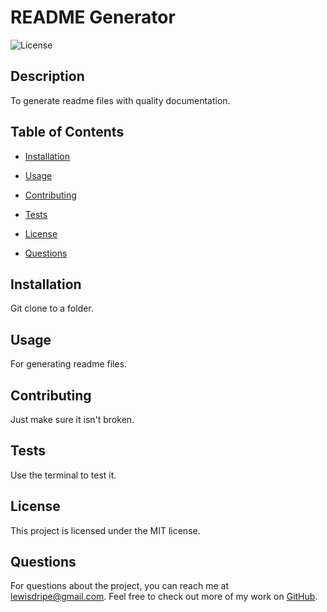 # README Generator

![License](https://img.shields.io/badge/License-MIT-blue.svg)

## Description

To generate readme files with quality documentation.

## Table of Contents

* [Installation](#installation)
* [Usage](#usage)
* [Contributing](#contributing)
* [Tests](#tests)

* [License](#license)

* [Questions](#questions)

## Installation

Git clone to a folder.

## Usage

For generating readme files.

## Contributing

Just make sure it isn't broken.

## Tests

Use the terminal to test it.

## License

This project is licensed under the MIT license.

## Questions

For questions about the project, you can reach me at [lewisdripe@gmail.com](mailto:lewisdripe@gmail.com). Feel free to check out more of my work on [GitHub](https://github.com/Dark-N-Oak/).
